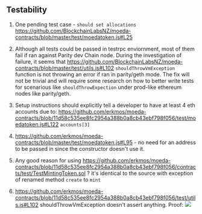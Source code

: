 ## Testability
1. One pending test case -  `should set allocations`
https://github.com/BlockchainLabsNZ/moeda-contracts/blob/master/test/moedatoken.js#L25


2. Although all tests could be passed in testrpc enviornment, most of them fail if ran against Parity dev Chain node.
During the investigation of failure, it seems that https://github.com/BlockchainLabsNZ/moeda-contracts/blob/master/test/utils.js#L102
`shouldThrowVmException` function is not throwing an error if ran in parity/geth mode. The fix will not be trivial and will require some research on how to better write tests for scenarious like `shouldThrowExpection` under prod-like ethereum nodes like parity/geth.

3. Setup instructions should explicitly tell a developer to have at least 4 eth accounts due to:
https://github.com/erkmos/moeda-contracts/blob/11d58c535ee8fc2954a388b0a8cb43ebf798f056/test/moedatoken.js#L122 `accounts[3]`

4. https://github.com/erkmos/moeda-contracts/blob/master/test/moedatoken.js#L95 - no need for an address to be passed in since the constructor doesn't use it.
5. Any good reason for using https://github.com/erkmos/moeda-contracts/blob/11d58c535ee8fc2954a388b0a8cb43ebf798f056/contracts/test/TestMintingToken.sol ? it's identical to the source with exception of renamed method `create` to `mint` 
6. https://github.com/erkmos/moeda-contracts/blob/11d58c535ee8fc2954a388b0a8cb43ebf798f056/test/utils.js#L102 shouldThrowVmException doesn't assert anything.
Proof: ![](audit_proof.gif)



